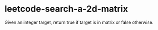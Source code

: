 # leetcode-search-a-2d-matrix
Given an integer target, return true if target is in matrix or false otherwise.
